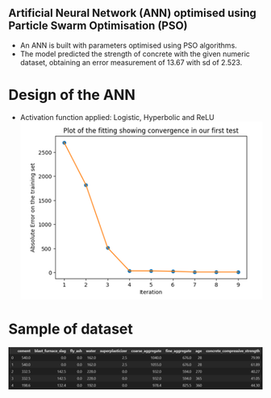 ## Artificial Neural Network (ANN) optimised using Particle Swarm Optimisation (PSO)
- An ANN is built with parameters optimised using PSO algorithms.
- The model predicted the strength of concrete with the given numeric dataset, obtaining an error measurement of 13.67 with sd of 2.523.

# Design of the ANN
- Activation function applied: Logistic, Hyperbolic and ReLU\
![Class Diagram Design of the ANN](./_images/Convergence_of_error.png)

# Sample of dataset
![Class Diagram Design of the ANN](./_images/Dataset_sample.png)

